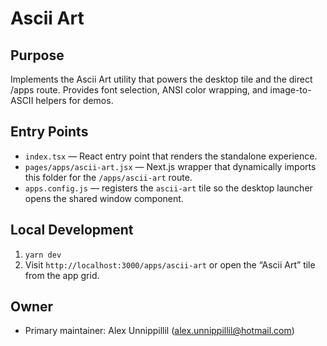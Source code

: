 # Ascii Art

## Purpose
Implements the Ascii Art utility that powers the desktop tile and the direct /apps route. Provides font selection, ANSI color wrapping, and image-to-ASCII helpers for demos.

## Entry Points
- `index.tsx` — React entry point that renders the standalone experience.
- `pages/apps/ascii-art.jsx` — Next.js wrapper that dynamically imports this folder for the `/apps/ascii-art` route.
- `apps.config.js` — registers the `ascii-art` tile so the desktop launcher opens the shared window component.

## Local Development
1. `yarn dev`
2. Visit `http://localhost:3000/apps/ascii-art` or open the “Ascii Art” tile from the app grid.

## Owner
- Primary maintainer: Alex Unnippillil (alex.unnippillil@hotmail.com)

